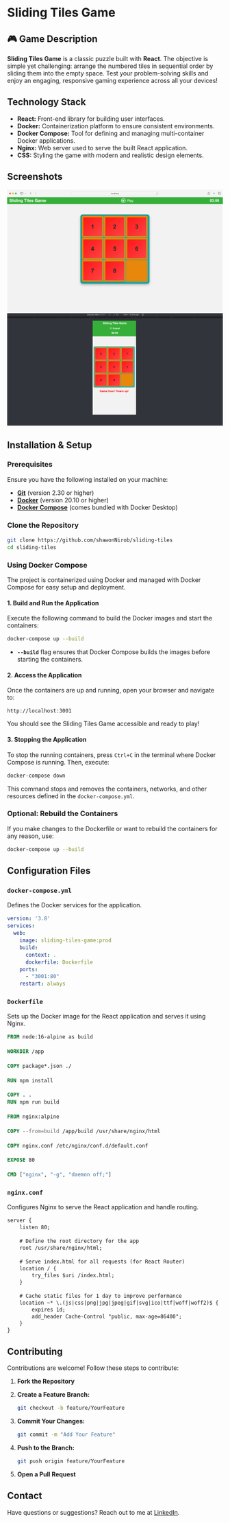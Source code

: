 # Sliding Tiles Game

## 🎮 Game Description

**Sliding Tiles Game** is a classic puzzle built with **React**. The objective is simple yet challenging: arrange the numbered tiles in sequential order by sliding them into the empty space. Test your problem-solving skills and enjoy an engaging, responsive gaming experience across all your devices!

## Technology Stack

- **React:** Front-end library for building user interfaces.
- **Docker:** Containerization platform to ensure consistent environments.
- **Docker Compose:** Tool for defining and managing multi-container Docker applications.
- **Nginx:** Web server used to serve the built React application.
- **CSS:** Styling the game with modern and realistic design elements.

## Screenshots

![alt text](Play.png)
![alt text](<Responsive Adjustment Mobile.png>)



## Installation & Setup

### Prerequisites

Ensure you have the following installed on your machine:

- **[Git](https://git-scm.com/)** (version 2.30 or higher)
- **[Docker](https://www.docker.com/get-started)** (version 20.10 or higher)
- **[Docker Compose](https://docs.docker.com/compose/install/)** (comes bundled with Docker Desktop)

### Clone the Repository

```bash
git clone https://github.com/shawonNirob/sliding-tiles
cd sliding-tiles
```

### Using Docker Compose

The project is containerized using Docker and managed with Docker Compose for easy setup and deployment.

#### 1. **Build and Run the Application**

Execute the following command to build the Docker images and start the containers:

```bash
docker-compose up --build
```

- **`--build`** flag ensures that Docker Compose builds the images before starting the containers.

#### 2. **Access the Application**

Once the containers are up and running, open your browser and navigate to:

```
http://localhost:3001
```

You should see the Sliding Tiles Game accessible and ready to play!

#### 3. **Stopping the Application**

To stop the running containers, press `Ctrl+C` in the terminal where Docker Compose is running. Then, execute:

```bash
docker-compose down
```

This command stops and removes the containers, networks, and other resources defined in the `docker-compose.yml`.

### Optional: Rebuild the Containers

If you make changes to the Dockerfile or want to rebuild the containers for any reason, use:

```bash
docker-compose up --build
```

## Configuration Files

### `docker-compose.yml`

Defines the Docker services for the application.

```yaml
version: '3.8'
services:
  web:
    image: sliding-tiles-game:prod
    build:
      context: .
      dockerfile: Dockerfile
    ports:
      - "3001:80"
    restart: always
```

### `Dockerfile`

Sets up the Docker image for the React application and serves it using Nginx.

```dockerfile
FROM node:16-alpine as build

WORKDIR /app

COPY package*.json ./

RUN npm install

COPY . .
RUN npm run build

FROM nginx:alpine

COPY --from=build /app/build /usr/share/nginx/html

COPY nginx.conf /etc/nginx/conf.d/default.conf

EXPOSE 80

CMD ["nginx", "-g", "daemon off;"]
```

### `nginx.conf`

Configures Nginx to serve the React application and handle routing.

```nginx
server {
    listen 80;

    # Define the root directory for the app
    root /usr/share/nginx/html;

    # Serve index.html for all requests (for React Router)
    location / {
        try_files $uri /index.html;
    }

    # Cache static files for 1 day to improve performance
    location ~* \.(js|css|png|jpg|jpeg|gif|svg|ico|ttf|woff|woff2)$ {
        expires 1d;
        add_header Cache-Control "public, max-age=86400";
    }
}
```

## Contributing

Contributions are welcome! Follow these steps to contribute:

1. **Fork the Repository**

2. **Create a Feature Branch:**

    ```bash
    git checkout -b feature/YourFeature
    ```

3. **Commit Your Changes:**

    ```bash
    git commit -m "Add Your Feature"
    ```

4. **Push to the Branch:**

    ```bash
    git push origin feature/YourFeature
    ```

5. **Open a Pull Request**


## Contact

Have questions or suggestions? Reach out to me at [LinkedIn](https://www.linkedin.com/in/shawon-sarowar/).
